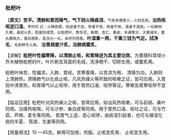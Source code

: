 ### 枇杷叶

**〔原文〕苦平。清肺和胃而降气，气下则火降痰消**。<small>气有余便是火，火则生痰。</small>**治热咳呕逆口渴**。<small>李时珍 曰：火降痰顺，则逆者不逆，呕者不呕，咳者不咳，渴者不渴矣。一妇肺热久嗽，身如火炙，肌瘦将成劳，以枇杷叶、款冬花、紫菀、杏仁、桑皮、木通等分，大黄减半，蜜丸樱桃大，食后夜卧，各含化一丸，未终剂而愈。</small>**叶湿重一两，干重三钱为气足。拭净毛**，<small>毛射肺令人咳。</small> **治胃病姜汁炙，治肺病蜜炙**。

【讲解】**枇杷叶性偏寒降，以清肺止咳，和胃降逆为其主要功效**。为蔷薇科常绿小乔木植物枇杷的叶。叶片刷去背面的毛绒，洗净晒干、切碎生用，或蜜炙用。

枇杷叶味苦，性偏凉。入肺、胃经。苦寒善降，以苦凉为用， 清降为功，入肺则上清肺热，肃降肺气以化痰止咳，凡风热燥火等所致的咳嗽之证，皆可应用。入胃则中清胃热，和胃降气以止呕哕，用于胃热口渴、呕哕等证。寒嗽及胃寒呕哕不宜用。

【临证应用】枇杷叶对风热燥火之咳，皆常应用，如治风热咳嗽，可与前胡、桑叶同用。治燥热咳喘，可与沙参、桑白皮等同用。用于胃热口渴、呕吐之证，可与竹茹、芦根、麦冬等同用。 若胃气上逆、恶心呕哕，由痰湿引起者，也可与燥湿化痰的半夏、 陈皮、生姜等同用。

【用量用法】10 —45克，鲜用可加倍，煎服。止咳宜炙用、 止呕宜生用。
